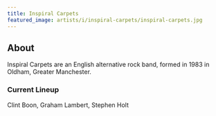```yaml
---
title: Inspiral Carpets
featured_image: artists/i/inspiral-carpets/inspiral-carpets.jpg
---
```

## About

Inspiral Carpets are an English alternative rock band, formed in 1983 in Oldham, Greater Manchester.

### Current Lineup

Clint Boon, Graham Lambert, Stephen Holt

